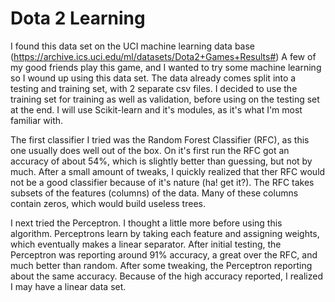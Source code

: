 # Dota 2 Learning
I found this data set on the UCI machine learning data base (https://archive.ics.uci.edu/ml/datasets/Dota2+Games+Results#)
A few of my good friends play this game, and I wanted to try some machine learning so I wound up using this data set. 
The data already comes split into a testing and training set, with 2 separate csv files. I decided to use the training set
	for training as well as validation, before using on the testing set at the end. I will use Scikit-learn and it's modules,
	as it's what I'm most familiar with.

The first classifier I tried was the Random Forest Classifier (RFC), as this one usually does well out of the box. On it's first run
	the RFC got an accuracy of about 54%, which is slightly better than guessing, but not by much. After a small amount of tweaks,
	I quickly realized that ther RFC would not be a good classifier because of it's nature (ha! get it?). The RFC takes subsets of the
	features (columns) of the data. Many of these columns contain zeros, which would build useless trees. 

I next tried the Perceptron. I thought a little more before using this algorithm. Perceptrons learn by taking each feature and assigning
	weights, which eventually makes a linear separator. After initial testing, the Perceptron was reporting around 91% accuracy, a great
	over the RFC, and much better than random. After some tweaking, the Perceptron reporting about the same accuracy. Because of the high
	accuracy reported, I realized I may have a linear data set.
